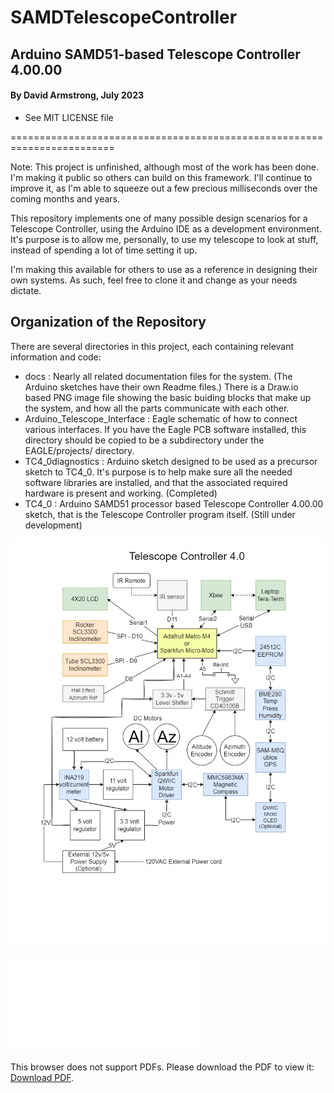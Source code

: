 # SAMDTelescopeController

## Arduino SAMD51-based Telescope Controller 4.00.00

#### By David Armstrong, July 2023
 - See MIT LICENSE file

========================================================================

Note: This project is unfinished, although most of the work has been done.  I'm making it public 
so others can build on this framework. I'll continue to improve it, as I'm able to squeeze out
a few precious milliseconds over the coming months and years.

This repository implements one of many possible design scenarios for a Telescope Controller, 
using the Arduino IDE as a development environment.  It's purpose is to allow me, personally,
to use my telescope to look at stuff, instead of spending a lot of time setting it up.

I'm making this available for others to use as a reference in designing their own systems.  As
such, feel free to clone it and change as your needs dictate.

## Organization of the Repository

There are several directories in this project, each containing relevant information and code:

 - docs : Nearly all related documentation files for the system. (The Arduino sketches have their own Readme files.) There is a Draw.io based PNG image file showing the basic buiding blocks that make up the system, and how all the parts communicate with each other.
 - Arduino_Telescope_Interface : Eagle schematic of how to connect various interfaces.  If you have the Eagle PCB software installed, this directory should be copied to be a subdirectory under the EAGLE/projects/ directory.
 - TC4_0diagnostics : Arduino sketch designed to be used as a precursor sketch to TC4_0.  It's purpose is to help make sure all the needed software libraries are installed, and that the associated required hardware is present and working. (Completed)
 - TC4_0 : Arduino SAMD51 processor based Telescope Controller 4.00.00 sketch, that is the Telescope Controller program itself. (Still under development)
 
 ![image](./docs/TelescopeController4_0.drawio.png)
 
 <object data="Arduino_Telescope_Interface/Telescope_Interface_shield.pdf" type="application/pdf" width="700px" height="700px">
    <embed src="Arduino_Telescope_Interface/Telescope_Interface_shield.pdf">
        <p>This browser does not support PDFs. Please download the PDF to view it: <a href="Arduino_Telescope_Interface/Telescope_Interface_shield.pdf">Download PDF</a>.</p>
    </embed>
</object>